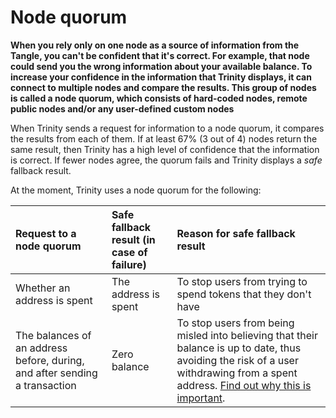 # Node quorum

**When you rely only on one node as a source of information from the Tangle, you can't be confident that it's correct. For example, that node could send you the wrong information about your available balance. To increase your confidence in the information that Trinity displays, it can connect to multiple nodes and compare the results. This group of nodes is called a node quorum, which consists of hard-coded nodes, remote public nodes and/or any user-defined custom nodes**

When Trinity sends a request for information to a node quorum, it compares the results from each of them. If at least 67% (3 out of 4) nodes return the same result, then Trinity has a high level of confidence that the information is correct. If fewer nodes agree, the quorum fails and Trinity displays a _safe_ fallback result.

At the moment, Trinity uses a node quorum for the following:

| **Request to a node quorum**|**Safe fallback result (in case of failure)** |**Reason for safe fallback result**|
|:--|:--|:---|
|Whether an address is spent| The address is spent| To stop users from trying to spend tokens that they don't have|
|The balances of an address before, during, and after sending a transaction| Zero balance| To stop users from being misled into believing that their balance is up to date, thus avoiding the risk of a user withdrawing from a spent address. [Find out why this is important](root://dev-essentials/0.1/concepts/addresses-and-signatures.md#addressreuse).
